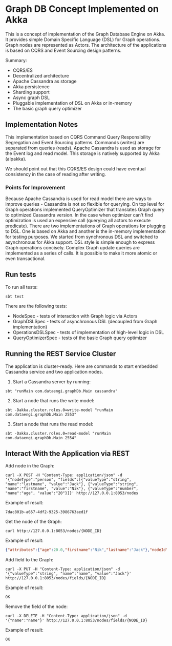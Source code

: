 
# Graph DB Concept Implemented on Akka

This is a concept of implementation of the Graph Database Engine on Akka. It provides simple Domain Specific Language (DSL) for Graph operations.   
Graph nodes are represented as Actors. The architecture of the applications is based on CQRS and Event Sourcing design patterns.     

Summary:
- CQRS/ES
- Decentralized architecture
- Apache Cassandra as storage
- Akka persistence
- Sharding support
- Async graph DSL
- Pluggable implementation of DSL on Akka or in-memory
- The basic graph query optimizer


## Implementation Notes

This implementation based on CQRS Command Query Responsibility Segregation and Event Sourcing patterns.
Commands (writes) are separated from queries (reads). Apache Cassandra is used as storage for the Event log and read model. This storage is natively supported by Akka (alpakka).

We should point out that this CQRS/ES design could have eventual consistency in the case of reading after writing.

### Points for Improvement

Because Apache Cassandra is used for read model there are ways to improve queries - Cassandra is not so flexible for querying.
On top level for Graph operations implemented QueryOptimizer that translates Graph query to optimized Cassandra version.
In the case when optimizer can't find optimization is used an expensive call (querying all actors to execute predicate).
There are two implementations of Graph operations for plugging to DSL.
One is based on Akka and another is the in-memory implementation for testing purposes. We started from synchronous DSL and switched to asynchronous for Akka support.
DSL style is simple enough to express Graph operations concisely.
Complex Graph update queries are implemented as a series of calls. It is possible to make it more atomic or even transactional.

## Run tests

To run all tests:

```
sbt test
```

There are the following tests:

- NodeSpec - tests of interaction with Graph logic via Actors
- GraphDSLSpec - tests of asynchronous DSL (decoupled from Graph implementation)
- OperationsDSLSpec - tests of implementation of high-level logic in DSL
- QueryOptimizerSpec - tests of the basic Graph query optimizer


## Running the REST Service Cluster

The application is cluster-ready. Here are commands to start embedded Cassandra service and two application nodes.

1. Start a Cassandra server by running:

```
sbt "runMain com.dataengi.graphDb.Main cassandra"
```

2. Start a node that runs the write model:

```
sbt -Dakka.cluster.roles.0=write-model "runMain com.dataengi.graphDb.Main 2553"
```

3. Start a node that runs the read model:

```
sbt -Dakka.cluster.roles.0=read-model "runMain com.dataengi.graphDb.Main 2554"
```

## Interact With the Application via REST

Add node in the Graph:

```
curl -X POST -H "Content-Type: application/json" -d '{"nodeType":"person", "fields":[{"valueType":"string", "name":"lastname", "value":"Jack"}, {"valueType":"string", "name":"firstname", "value":"Nik"}, {"valueType":"number", "name":"age", "value":"20"}]}' http://127.0.0.1:8053/nodes
```

Example of result:

`7dac801b-a657-4df2-9325-3986763aed1f`


Get the node of the Graph:

```
curl http://127.0.0.1:8053/nodes/{NODE_ID}
```

Example of result:

```json
{"attributes":{"age":20.0,"firstname":"Nik","lastname":"Jack"},"nodeId":"7dac801b-a657-4df2-9325-3986763aed1f","relations":{},"type":"person"}
```

Add field to the Graph:

```
curl -X PUT -H "Content-Type: application/json" -d '{"valueType":"string", "name":"name", "value":"Jack"}' http://127.0.0.1:8053/nodes/fields/{NODE_ID}
```

Example of result:

`OK`

Remove the field of the node:

```
curl -X DELETE -H "Content-Type: application/json" -d '{"name":"name"}' http://127.0.0.1:8053/nodes/fields/{NODE_ID}
```

Example of result:

`OK`
